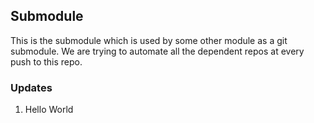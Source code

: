 ## Submodule

This is the submodule which is used by some other module as a git submodule. We are trying to automate all the dependent repos at every push to this repo.

### Updates

1. Hello World
